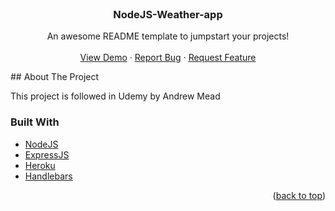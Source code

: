 <!-- PROJECT LOGO -->
<br />
<div align="center">
<!--   <a href="https://github.com/othneildrew/Best-README-Template">
    <img src="images/logo.png" alt="Logo" width="80" height="80">
  </a> -->

  <h3 align="center">NodeJS-Weather-app</h3>

  <p align="center">
    An awesome README template to jumpstart your projects!
    <br />
    <br />
    <a href="https://github.com/FranKydeSU/nodejs-weather-app">View Demo</a>
    ·
    <a href="https://github.com/FranKydeSU/nodejs-weather-app/issues">Report Bug</a>
    ·
    <a href="https://github.com/FranKydeSU/nodejs-weather-app/issues">Request Feature</a>
  </p>
</div>
<!-- ABOUT THE PROJECT -->
## About The Project

This project is followed in Udemy by Andrew Mead

### Built With

* [NodeJS](https://nodejs.org/)
* [ExpressJS](https://expressjs.com/)
* [Heroku](https://dashboard.heroku.com/login)
* [Handlebars](https://handlebarsjs.com/)

<p align="right">(<a href="#top">back to top</a>)</p>
